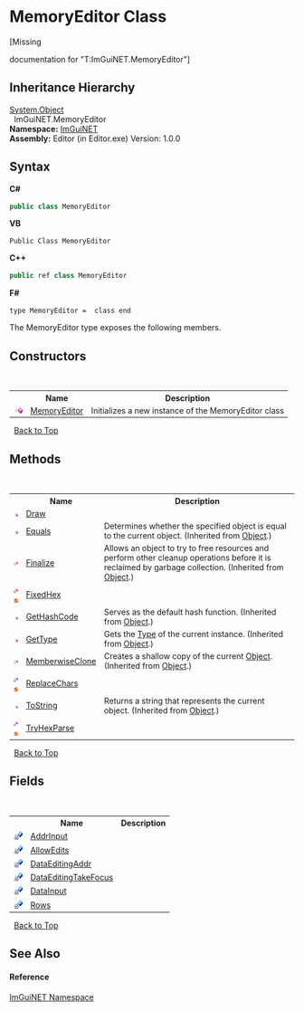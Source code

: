 # MemoryEditor Class
 

\[Missing <summary> documentation for "T:ImGuiNET.MemoryEditor"\]


## Inheritance Hierarchy
<a href="https://docs.microsoft.com/dotnet/api/system.object" target="_blank">System.Object</a><br />&nbsp;&nbsp;ImGuiNET.MemoryEditor<br />
**Namespace:**&nbsp;<a href="7ecbdf68-1567-8265-0ab1-032412bfb743">ImGuiNET</a><br />**Assembly:**&nbsp;Editor (in Editor.exe) Version: 1.0.0

## Syntax

**C#**<br />
``` C#
public class MemoryEditor
```

**VB**<br />
``` VB
Public Class MemoryEditor
```

**C++**<br />
``` C++
public ref class MemoryEditor
```

**F#**<br />
``` F#
type MemoryEditor =  class end
```

The MemoryEditor type exposes the following members.


## Constructors
&nbsp;<table><tr><th></th><th>Name</th><th>Description</th></tr><tr><td>![Public method](media/pubmethod.gif "Public method")</td><td><a href="8809ba0e-6f6b-9105-b198-fb1b999aa948">MemoryEditor</a></td><td>
Initializes a new instance of the MemoryEditor class</td></tr></table>&nbsp;
<a href="#memoryeditor-class">Back to Top</a>

## Methods
&nbsp;<table><tr><th></th><th>Name</th><th>Description</th></tr><tr><td>![Public method](media/pubmethod.gif "Public method")</td><td><a href="0e07719d-968d-fa7b-e0fc-600234e72cfc">Draw</a></td><td /></tr><tr><td>![Public method](media/pubmethod.gif "Public method")</td><td><a href="https://docs.microsoft.com/dotnet/api/system.object.equals#System_Object_Equals_System_Object_" target="_blank">Equals</a></td><td>
Determines whether the specified object is equal to the current object.
 (Inherited from <a href="https://docs.microsoft.com/dotnet/api/system.object" target="_blank">Object</a>.)</td></tr><tr><td>![Protected method](media/protmethod.gif "Protected method")</td><td><a href="https://docs.microsoft.com/dotnet/api/system.object.finalize#System_Object_Finalize" target="_blank">Finalize</a></td><td>
Allows an object to try to free resources and perform other cleanup operations before it is reclaimed by garbage collection.
 (Inherited from <a href="https://docs.microsoft.com/dotnet/api/system.object" target="_blank">Object</a>.)</td></tr><tr><td>![Private method](media/privmethod.gif "Private method")![Static member](media/static.gif "Static member")</td><td><a href="49c5d0f0-d7ea-c0d0-c4e8-6368a86fc839">FixedHex</a></td><td /></tr><tr><td>![Public method](media/pubmethod.gif "Public method")</td><td><a href="https://docs.microsoft.com/dotnet/api/system.object.gethashcode#System_Object_GetHashCode" target="_blank">GetHashCode</a></td><td>
Serves as the default hash function.
 (Inherited from <a href="https://docs.microsoft.com/dotnet/api/system.object" target="_blank">Object</a>.)</td></tr><tr><td>![Public method](media/pubmethod.gif "Public method")</td><td><a href="https://docs.microsoft.com/dotnet/api/system.object.gettype#System_Object_GetType" target="_blank">GetType</a></td><td>
Gets the <a href="https://docs.microsoft.com/dotnet/api/system.type" target="_blank">Type</a> of the current instance.
 (Inherited from <a href="https://docs.microsoft.com/dotnet/api/system.object" target="_blank">Object</a>.)</td></tr><tr><td>![Protected method](media/protmethod.gif "Protected method")</td><td><a href="https://docs.microsoft.com/dotnet/api/system.object.memberwiseclone#System_Object_MemberwiseClone" target="_blank">MemberwiseClone</a></td><td>
Creates a shallow copy of the current <a href="https://docs.microsoft.com/dotnet/api/system.object" target="_blank">Object</a>.
 (Inherited from <a href="https://docs.microsoft.com/dotnet/api/system.object" target="_blank">Object</a>.)</td></tr><tr><td>![Private method](media/privmethod.gif "Private method")![Static member](media/static.gif "Static member")</td><td><a href="b93194f7-ba92-504a-ee86-7c73e77016a2">ReplaceChars</a></td><td /></tr><tr><td>![Public method](media/pubmethod.gif "Public method")</td><td><a href="https://docs.microsoft.com/dotnet/api/system.object.tostring#System_Object_ToString" target="_blank">ToString</a></td><td>
Returns a string that represents the current object.
 (Inherited from <a href="https://docs.microsoft.com/dotnet/api/system.object" target="_blank">Object</a>.)</td></tr><tr><td>![Private method](media/privmethod.gif "Private method")![Static member](media/static.gif "Static member")</td><td><a href="1ad4f7f4-cb70-8eef-b2a6-be2e8c6c938e">TryHexParse</a></td><td /></tr></table>&nbsp;
<a href="#memoryeditor-class">Back to Top</a>

## Fields
&nbsp;<table><tr><th></th><th>Name</th><th>Description</th></tr><tr><td>![Private field](media/privfield.gif "Private field")</td><td><a href="2002c098-6fd1-e4f8-7950-f9ff67380134">AddrInput</a></td><td /></tr><tr><td>![Private field](media/privfield.gif "Private field")</td><td><a href="643bf2cc-de9e-9098-9f44-091099c300bc">AllowEdits</a></td><td /></tr><tr><td>![Private field](media/privfield.gif "Private field")</td><td><a href="ef7791d9-2d81-e2f1-0288-d31e7238ed7c">DataEditingAddr</a></td><td /></tr><tr><td>![Private field](media/privfield.gif "Private field")</td><td><a href="a3a84384-e88f-a225-382e-1d7fbccf781f">DataEditingTakeFocus</a></td><td /></tr><tr><td>![Private field](media/privfield.gif "Private field")</td><td><a href="f50989e4-341b-7c00-2241-aec390f473c6">DataInput</a></td><td /></tr><tr><td>![Private field](media/privfield.gif "Private field")</td><td><a href="0acc3e83-a464-092b-662d-1fa1822ffa52">Rows</a></td><td /></tr></table>&nbsp;
<a href="#memoryeditor-class">Back to Top</a>

## See Also


#### Reference
<a href="7ecbdf68-1567-8265-0ab1-032412bfb743">ImGuiNET Namespace</a><br />